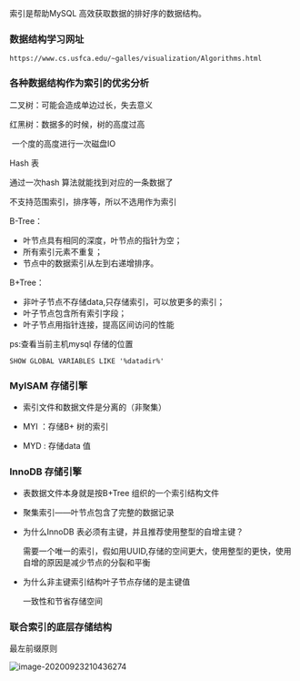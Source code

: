 索引是帮助MySQL 高效获取数据的排好序的数据结构。

### 数据结构学习网址

```
https://www.cs.usfca.edu/~galles/visualization/Algorithms.html
```

### 各种数据结构作为索引的优劣分析

二叉树：可能会造成单边过长，失去意义

红黑树：数据多的时候，树的高度过高

​	一个度的高度进行一次磁盘IO

Hash 表

通过一次hash 算法就能找到对应的一条数据了

不支持范围索引，排序等，所以不选用作为索引

B-Tree：

- 叶节点具有相同的深度，叶节点的指针为空；
- 所有索引元素不重复；
- 节点中的数据索引从左到右递增排序。

B+Tree：

- 非叶子节点不存储data,只存储索引，可以放更多的索引；
- 叶子节点包含所有索引字段；
- 叶子节点用指针连接，提高区间访问的性能

ps:查看当前主机mysql 存储的位置

```
SHOW GLOBAL VARIABLES LIKE '%datadir%'
```

### MyISAM 存储引擎

- 索引文件和数据文件是分离的（非聚集）

- MYI ：存储B+ 树的索引

- MYD : 存储data 值

### InnoDB 存储引擎

- 表数据文件本身就是按B+Tree 组织的一个索引结构文件

- 聚集索引——叶节点包含了完整的数据记录

- 为什么InnoDB 表必须有主键，并且推荐使用整型的自增主键？

  需要一个唯一的索引，假如用UUID,存储的空间更大，使用整型的更快，使用自增的原因是减少节点的分裂和平衡

- 为什么非主键索引结构叶子节点存储的是主键值

  一致性和节省存储空间

### 联合索引的底层存储结构

最左前缀原则

![image-20200923210436274](C:\Users\asus\AppData\Roaming\Typora\typora-user-images\image-20200923210436274.png)